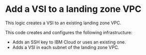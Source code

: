 # Add a VSI to a landing zone VPC

This logic creates a VSI to an existing landing zone VPC.

This code creates and configures the following infrastructure:
- Adds an SSH key to IBM Cloud or uses an existing one.
- Adds a VSI in each subnet of the landing zone VPC.
